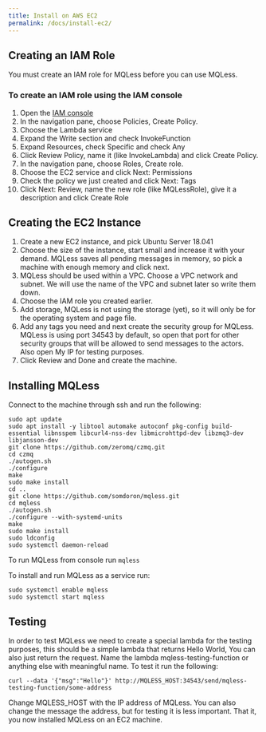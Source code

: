 ```yaml
---
title: Install on AWS EC2
permalink: /docs/install-ec2/
---
```


## Creating an IAM Role
You must create an IAM role for MQLess before you can use MQLess.

### To create an IAM role using the IAM console
1. Open the [IAM console](https://console.aws.amazon.com/iam/)
2. In the navigation pane, choose Policies, Create Policy.
3. Choose the Lambda service
4. Expand the Write section and check InvokeFunction
5. Expand Resources, check Specific and check Any
6. Click Review Policy, name it (like InvokeLambda) and click Create Policy.
7. In the navigation pane, choose Roles, Create role.
8. Choose the EC2 service and click Next: Permissions
9. Check the policy we just created and click Next: Tags
10. Click Next: Review, name the new role (like MQLessRole), give it a description and click Create Role

## Creating the EC2 Instance
1. Create a new EC2 instance, and pick Ubuntu Server 18.041
2. Choose the size of the instance, start small and increase it with your demand. MQLess saves all pending messages in memory, so pick a machine with enough memory and click next.
3. MQLess should be used within a VPC. Choose a VPC network and subnet. We will use the name of the VPC and subnet later so write them down.
4. Choose the IAM role you created earlier.
5. Add storage, MQLess is not using the storage (yet), so it will only be for the operating system and page file.
6. Add any tags you need and next create the security group for MQLess. MQLess is using port 34543 by default, so open that port for other security groups that will be allowed to send messages to the actors. Also open My IP for testing purposes. 
7. Click Review and Done and create the machine.

## Installing MQLess
Connect to the machine through ssh and run the following:
```shell
sudo apt update
sudo apt install -y libtool automake autoconf pkg-config build-essential libnsspem libcurl4-nss-dev libmicrohttpd-dev libzmq3-dev libjansson-dev
git clone https://github.com/zeromq/czmq.git
cd czmq
./autogen.sh
./configure
make
sudo make install
cd ..
git clone https://github.com/somdoron/mqless.git
cd mqless
./autogen.sh
./configure --with-systemd-units
make
sudo make install
sudo ldconfig
sudo systemctl daemon-reload
```

To run MQLess from console run `mqless`

To install and run MQLess as a service run:
```shell
sudo systemctl enable mqless
sudo systemctl start mqless
```

## Testing
In order to test MQLess we need to create a special lambda for the testing purposes, this should be a simple lambda that returns Hello World, You can also just return the request. Name the lambda mqless-testing-function or anything else with meaningful name. To test it run the following:

```shell
curl --data '{"msg":"Hello"}' http://MQLESS_HOST:34543/send/mqless-testing-function/some-address
```

Change MQLESS_HOST with the IP address of MQLess. You can also change the message the address, but for testing it is less important.
That it, you now installed MQLess on an EC2 machine.
